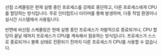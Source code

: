 선점 스케줄링은 현재 실행 중인 프로세스를 강제로 중단하고, 다른 프로세스에게 CPU를 할당하는 방식입니다.
주로 인터럽트나 타이머를 통해 발생하며, 다중 작업 환경이나 실시간 시스템에서 사용됩니다.

반면에 비선점 스케줄링은 현재 실행 중인 프로세스가 자발적으로 종료되거나, CPU 할당이 끝날 때까지 프로세스가 CPU를 계속해서 점유하는 방식입니다.
프로세스가 스스로 종료되거나 블록 상태로 전환되기 전까지 다른 프로세스가 CPU를 사용할 수 없습니다.
